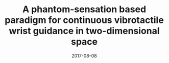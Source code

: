 ---
title: "A phantom-sensation based paradigm for continuous vibrotactile wrist guidance in two-dimensional space"
collection: publications
permalink: /publications/2017-ral
date: 2017-08-08
journal: "IEEE Robotics and Automation Letters"
issue: "3"
number: "1"
year: "2017"
page: 
paperurl: 'https://ieeexplore.ieee.org/abstract/document/8004485/'
authors: "J.V. Salazar L.<sup>1</sup>, K. Okabe<sup>1</sup>, Y. Murao<sup>1</sup>, Y. Hirata<sup>1</sup>"
affiliations: "1. School of Engineering, Tohoku University, Sendai, 980-8579, Japan <br>"
doi: 10.1109/LRA.2017.2737480"
---